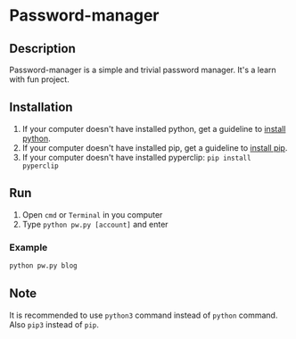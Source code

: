 # Password-manager
## Description
Password-manager is a simple and trivial password manager. It's a learn with fun project.

## Installation
1. If your computer doesn't have installed python, get a guideline to [install python](https://www.python.org/downloads/).
2. If your computer doesn't have installed pip, get a guideline to [install pip](https://pip.pypa.io/en/stable/installing/).
3. If your computer doesn't have installed pyperclip:
```pip install pyperclip```

## Run
1. Open ```cmd``` or ```Terminal``` in you computer
2. Type ```python pw.py [account]``` and enter

### Example
```bash
python pw.py blog
```

## Note
It is recommended to use ```python3``` command instead of ```python``` command. Also ```pip3``` instead of ```pip```.

